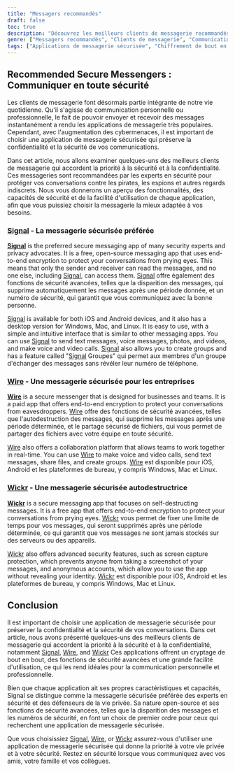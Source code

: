 ```yaml
---
title: "Messagers recommandés"
draft: false
toc: true
description: "Découvrez les meilleurs clients de messagerie recommandés par SimeonOnSecurity. Restez en sécurité et communiquez facilement en utilisant Signal, l'option préférée, Wire et Wickr. Parcourez les options et choisissez le messager qui vous convient."
genre: ["Messagers recommandés", "Clients de messagerie", "Communication sécurisée", "Chiffrement de bout en bout", "Applications axées sur la protection de la vie privée", "Applications libres", "Messages autodestructeurs", "Partage sécurisé de fichiers", "Outils de collaboration", "Applications mobiles"]
tags: ["Applications de messagerie sécurisée", "Chiffrement de bout en bout", "Axé sur la protection de la vie privée", "Clients de messagerie", "Signal", "Fil de fer", "Wickr", "Communication sécurisée", "Messages autodestructeurs", "Partage sécurisé de fichiers", "Outils de collaboration", "Open-Source", "Applications mobiles", "Protection des données", "Cybersécurité", "Messagerie instantanée", "Discussions privées", "Sécurité numérique", "Confidentialité en ligne", "Sécurité mobile", "Messagerie de groupe", "Appels cryptés", "Communication de groupe sécurisée", "Collaboration sécurisée", "Sécurité de la messagerie", "Messagerie privée", "Transfert de fichiers sécurisé", "Communication sécurisée au sein de l'équipe", "Messagerie d'entreprise", "Protection des données"]
---
```


## Recommended Secure Messengers : Communiquer en toute sécurité

Les clients de messagerie font désormais partie intégrante de notre vie quotidienne. Qu'il s'agisse de communication personnelle ou professionnelle, le fait de pouvoir envoyer et recevoir des messages instantanément a rendu les applications de messagerie très populaires. Cependant, avec l'augmentation des cybermenaces, il est important de choisir une application de messagerie sécurisée qui préserve la confidentialité et la sécurité de vos communications.

Dans cet article, nous allons examiner quelques-uns des meilleurs clients de messagerie qui accordent la priorité à la sécurité et à la confidentialité. Ces messageries sont recommandées par les experts en sécurité pour protéger vos conversations contre les pirates, les espions et autres regards indiscrets. Nous vous donnerons un aperçu des fonctionnalités, des capacités de sécurité et de la facilité d'utilisation de chaque application, afin que vous puissiez choisir la messagerie la mieux adaptée à vos besoins.

### [Signal](https://www.signal.org/) - La messagerie sécurisée préférée

[**Signal**](https://www.signal.org/) is the preferred secure messaging app of many security experts and privacy advocates. It is a free, open-source messaging app that uses end-to-end encryption to protect your conversations from prying eyes. This means that only the sender and receiver can read the messages, and no one else, including [Signal](https://www.signal.org/), can access them. [Signal](https://www.signal.org/) offre également des fonctions de sécurité avancées, telles que la disparition des messages, qui supprime automatiquement les messages après une période donnée, et un numéro de sécurité, qui garantit que vous communiquez avec la bonne personne.

[Signal](https://www.signal.org/) is available for both iOS and Android devices, and it also has a desktop version for Windows, Mac, and Linux. It is easy to use, with a simple and intuitive interface that is similar to other messaging apps. You can use [Signal](https://www.signal.org/) to send text messages, voice messages, photos, and videos, and make voice and video calls. [Signal](https://www.signal.org/) also allows you to create groups and has a feature called "[Signal](https://www.signal.org/) Groupes" qui permet aux membres d'un groupe d'échanger des messages sans révéler leur numéro de téléphone.

### [Wire](https://wire.com/en/) - Une messagerie sécurisée pour les entreprises

[**Wire**](https://wire.com/en/) is a secure messenger that is designed for businesses and teams. It is a paid app that offers end-to-end encryption to protect your conversations from eavesdroppers. [Wire](https://wire.com/en/) offre des fonctions de sécurité avancées, telles que l'autodestruction des messages, qui supprime les messages après une période déterminée, et le partage sécurisé de fichiers, qui vous permet de partager des fichiers avec votre équipe en toute sécurité.

[Wire](https://wire.com/en/) also offers a collaboration platform that allows teams to work together in real-time. You can use [Wire](https://wire.com/en/) to make voice and video calls, send text messages, share files, and create groups. [Wire](https://wire.com/en/) est disponible pour iOS, Android et les plateformes de bureau, y compris Windows, Mac et Linux.

### [Wickr](https://wickr.com/) - Une messagerie sécurisée autodestructrice

[**Wickr**](https://wickr.com/) is a secure messaging app that focuses on self-destructing messages. It is a free app that offers end-to-end encryption to protect your conversations from prying eyes. [Wickr](https://wickr.com/) vous permet de fixer une limite de temps pour vos messages, qui seront supprimés après une période déterminée, ce qui garantit que vos messages ne sont jamais stockés sur des serveurs ou des appareils.

[Wickr](https://wickr.com/) also offers advanced security features, such as screen capture protection, which prevents anyone from taking a screenshot of your messages, and anonymous accounts, which allow you to use the app without revealing your identity. [Wickr](https://wickr.com/) est disponible pour iOS, Android et les plateformes de bureau, y compris Windows, Mac et Linux.

## Conclusion

Il est important de choisir une application de messagerie sécurisée pour préserver la confidentialité et la sécurité de vos conversations. Dans cet article, nous avons présenté quelques-uns des meilleurs clients de messagerie qui accordent la priorité à la sécurité et à la confidentialité, notamment [Signal](https://www.signal.org/), [Wire](https://wire.com/en/), and [Wickr](https://wickr.com/) Ces applications offrent un cryptage de bout en bout, des fonctions de sécurité avancées et une grande facilité d'utilisation, ce qui les rend idéales pour la communication personnelle et professionnelle.

Bien que chaque application ait ses propres caractéristiques et capacités, Signal se distingue comme la messagerie sécurisée préférée des experts en sécurité et des défenseurs de la vie privée. Sa nature open-source et ses fonctions de sécurité avancées, telles que la disparition des messages et les numéros de sécurité, en font un choix de premier ordre pour ceux qui recherchent une application de messagerie sécurisée.

Que vous choisissiez [Signal](https://www.signal.org/), [Wire](https://wire.com/en/), or [Wickr](https://wickr.com/) assurez-vous d'utiliser une application de messagerie sécurisée qui donne la priorité à votre vie privée et à votre sécurité. Restez en sécurité lorsque vous communiquez avec vos amis, votre famille et vos collègues.